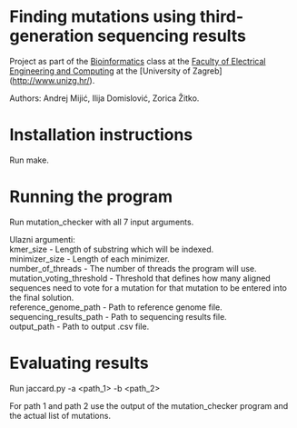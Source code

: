 # Finding mutations using third-generation sequencing results
Project as part of the [Bioinformatics](https://www.fer.unizg.hr/predmet/bio) class at the [Faculty of Electrical Engineering and Computing](https://www.fer.unizg.hr/) at the [University of Zagreb] (http://www.unizg.hr/).

Authors: Andrej Mijić, Ilija Domislović, Zorica Žitko.

# Installation instructions
Run make.

# Running the program
Run mutation_checker with all 7 input arguments.

Ulazni argumenti:<br/>
kmer_size - Length of substring which will be indexed.<br/>
minimizer_size - Length of each minimizer.<br/>
number_of_threads - The number of threads the program will use.<br/>
mutation_voting_threshold - Threshold that defines how many aligned sequences need to vote for a mutation for that mutation to be entered into the final solution.<br/>
reference_genome_path - Path to reference genome file.<br/>
sequencing_results_path - Path to sequencing results file.<br/>
output_path - Path to output .csv file.<br/>

# Evaluating results
Run jaccard.py -a <path_1> -b <path_2>

For path 1 and path 2 use the output of the mutation_checker program and the actual list of mutations.
